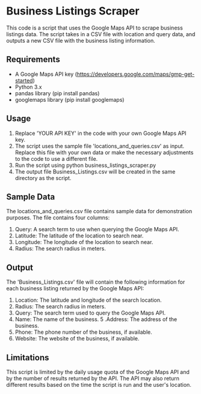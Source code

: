 # Business Listings Scraper
This code is a script that uses the Google Maps API to scrape business listings data. The script takes in a CSV file with location and query data, and outputs a new CSV file with the business listing information.

## Requirements
- A Google Maps API key (https://developers.google.com/maps/gmp-get-started)
- Python 3.x
- pandas library (pip install pandas)
- googlemaps library (pip install googlemaps)
  
## Usage
1. Replace 'YOUR API KEY' in the code with your own Google Maps API key.
2. The script uses the sample file 'locations_and_queries.csv' as input. Replace this file with your own data or make the necessary adjustments to the code to use a different file.
3. Run the script using python business_listings_scraper.py
4. The output file Business_Listings.csv will be created in the same directory as the script.

## Sample Data
The locations_and_queries.csv file contains sample data for demonstration purposes. The file contains four columns:

1. Query: A search term to use when querying the Google Maps API.
2. Latitude: The latitude of the location to search near.
3. Longitude: The longitude of the location to search near.
4. Radius: The search radius in meters.

## Output
The 'Business_Listings.csv' file will contain the following information for each business listing returned by the Google Maps API:

1. Location: The latitude and longitude of the search location.
2. Radius: The search radius in meters.
3. Query: The search term used to query the Google Maps API.
4. Name: The name of the business.
5 .Address: The address of the business.
6. Phone: The phone number of the business, if available.
7. Website: The website of the business, if available.





## Limitations
This script is limited by the daily usage quota of the Google Maps API and by the number of results returned by the API. The API may also return different results based on the time the script is run and the user's location.